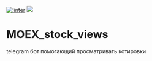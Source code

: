 [![linter](https://github.com/K0Hb/MOEX_stock_views/blob/main/.github/workflows/linter.svg)](https://github.com/K0Hb/MOEX_stock_views/blob/main/.github/workflows/linter.yml)
<a href="https://codeclimate.com/github/K0Hb/MOEX_stock_views/maintainability"><img src="https://api.codeclimate.com/v1/badges/94c524342fc99515da53/maintainability" /></a>

# MOEX_stock_views


telegram бот помогающий просматривать котировки 
